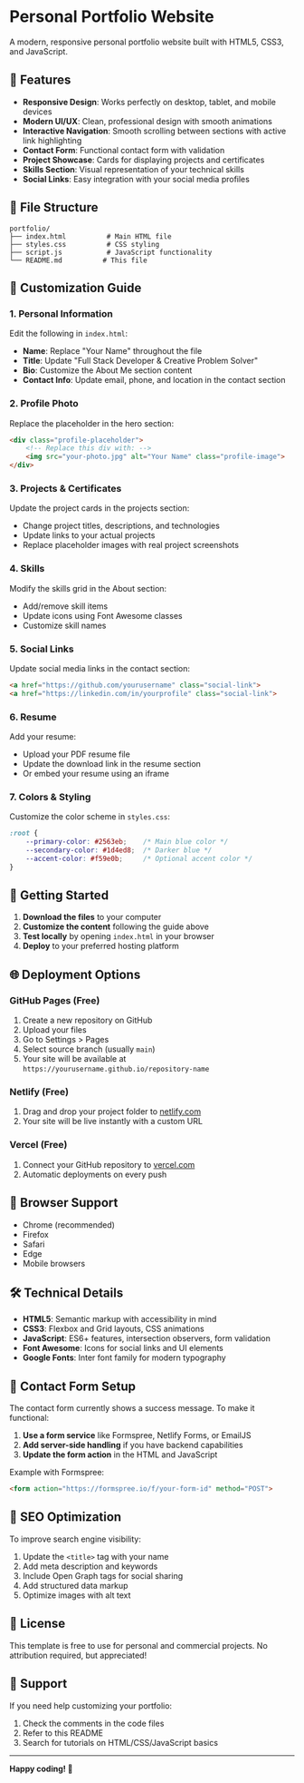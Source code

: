 # Personal Portfolio Website

A modern, responsive personal portfolio website built with HTML5, CSS3, and JavaScript.

## 🌟 Features

- **Responsive Design**: Works perfectly on desktop, tablet, and mobile devices
- **Modern UI/UX**: Clean, professional design with smooth animations
- **Interactive Navigation**: Smooth scrolling between sections with active link highlighting
- **Contact Form**: Functional contact form with validation
- **Project Showcase**: Cards for displaying projects and certificates
- **Skills Section**: Visual representation of your technical skills
- **Social Links**: Easy integration with your social media profiles

## 📁 File Structure

```
portfolio/
├── index.html          # Main HTML file
├── styles.css          # CSS styling
├── script.js           # JavaScript functionality
└── README.md          # This file
```

## 🎨 Customization Guide

### 1. Personal Information
Edit the following in `index.html`:

- **Name**: Replace "Your Name" throughout the file
- **Title**: Update "Full Stack Developer & Creative Problem Solver"
- **Bio**: Customize the About Me section content
- **Contact Info**: Update email, phone, and location in the contact section

### 2. Profile Photo
Replace the placeholder in the hero section:
```html
<div class="profile-placeholder">
    <!-- Replace this div with: -->
    <img src="your-photo.jpg" alt="Your Name" class="profile-image">
</div>
```

### 3. Projects & Certificates
Update the project cards in the projects section:
- Change project titles, descriptions, and technologies
- Update links to your actual projects
- Replace placeholder images with real project screenshots

### 4. Skills
Modify the skills grid in the About section:
- Add/remove skill items
- Update icons using Font Awesome classes
- Customize skill names

### 5. Social Links
Update social media links in the contact section:
```html
<a href="https://github.com/yourusername" class="social-link">
<a href="https://linkedin.com/in/yourprofile" class="social-link">
```

### 6. Resume
Add your resume:
- Upload your PDF resume file
- Update the download link in the resume section
- Or embed your resume using an iframe

### 7. Colors & Styling
Customize the color scheme in `styles.css`:
```css
:root {
    --primary-color: #2563eb;    /* Main blue color */
    --secondary-color: #1d4ed8;  /* Darker blue */
    --accent-color: #f59e0b;     /* Optional accent color */
}
```

## 🚀 Getting Started

1. **Download the files** to your computer
2. **Customize the content** following the guide above
3. **Test locally** by opening `index.html` in your browser
4. **Deploy** to your preferred hosting platform

## 🌐 Deployment Options

### GitHub Pages (Free)
1. Create a new repository on GitHub
2. Upload your files
3. Go to Settings > Pages
4. Select source branch (usually `main`)
5. Your site will be available at `https://yourusername.github.io/repository-name`

### Netlify (Free)
1. Drag and drop your project folder to [netlify.com](https://netlify.com)
2. Your site will be live instantly with a custom URL

### Vercel (Free)
1. Connect your GitHub repository to [vercel.com](https://vercel.com)
2. Automatic deployments on every push

## 📱 Browser Support

- Chrome (recommended)
- Firefox
- Safari
- Edge
- Mobile browsers

## 🛠️ Technical Details

- **HTML5**: Semantic markup with accessibility in mind
- **CSS3**: Flexbox and Grid layouts, CSS animations
- **JavaScript**: ES6+ features, intersection observers, form validation
- **Font Awesome**: Icons for social links and UI elements
- **Google Fonts**: Inter font family for modern typography

## 📧 Contact Form Setup

The contact form currently shows a success message. To make it functional:

1. **Use a form service** like Formspree, Netlify Forms, or EmailJS
2. **Add server-side handling** if you have backend capabilities
3. **Update the form action** in the HTML and JavaScript

Example with Formspree:
```html
<form action="https://formspree.io/f/your-form-id" method="POST">
```

## 🎯 SEO Optimization

To improve search engine visibility:

1. Update the `<title>` tag with your name
2. Add meta description and keywords
3. Include Open Graph tags for social sharing
4. Add structured data markup
5. Optimize images with alt text

## 📄 License

This template is free to use for personal and commercial projects. No attribution required, but appreciated!

## 🤝 Support

If you need help customizing your portfolio:
1. Check the comments in the code files
2. Refer to this README
3. Search for tutorials on HTML/CSS/JavaScript basics

---

**Happy coding! 🚀**